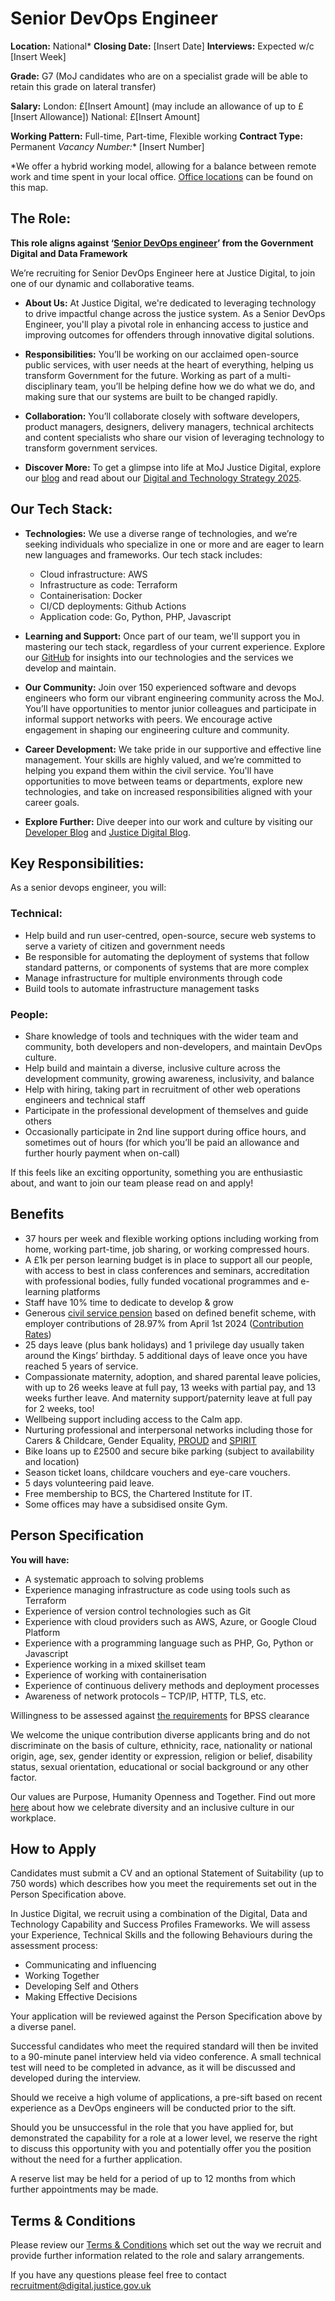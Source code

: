 # Senior DevOps Engineer
**Location:** National\*
**Closing Date:** [Insert Date]
**Interviews:** Expected w/c [Insert Week]

**Grade:** G7
(MoJ candidates who are on a specialist grade will be able to retain this grade on lateral transfer)

**Salary:**
London: £[Insert Amount] (may include an allowance of up to £[Insert Allowance])
National: £[Insert Amount]

**Working Pattern:** Full-time, Part-time, Flexible working
**Contract Type:** Permanent
*Vacancy Number:** [Insert Number]

\*We offer a hybrid working model, allowing for a balance between remote work and time spent in your local office. [Office locations](https://example.com/map) can be found on this map.


## The Role:


**This role aligns against ‘[Senior DevOps engineer](https://ddat-capability-framework.service.gov.uk/role/software-developer#senior-devops-engineer)’ from the Government Digital and Data Framework**

We’re recruiting for Senior DevOps Engineer here at Justice Digital, to join one of our dynamic and collaborative teams.

- **About Us:**
  At Justice Digital, we're dedicated to leveraging technology to drive impactful change across the justice system. As a Senior DevOps Engineer, you'll play a pivotal role in enhancing access to justice and improving outcomes for offenders through innovative digital solutions.

- **Responsibilities:**
  You’ll be working on our acclaimed open-source public services, with user needs at the heart of everything, helping us transform Government for the future. Working as part of a multi-disciplinary team, you’ll be helping define how we do what we do, and making sure that our systems are built to be changed rapidly.

- **Collaboration:**
  You’ll collaborate closely with software developers, product managers, designers, delivery managers, technical architects and content specialists who share our vision of leveraging technology to transform government services.

- **Discover More:**
  To get a glimpse into life at MoJ Justice Digital, explore our [blog](https://example.com/blog) and read about our [Digital and Technology Strategy 2025](https://example.com/strategy).

## Our Tech Stack:

- **Technologies:**
  We use a diverse range of technologies, and we’re seeking individuals who specialize in one or more and are eager to learn new languages and frameworks. Our tech stack includes:

  - Cloud infrastructure: AWS
  - Infrastructure as code: Terraform
  - Containerisation: Docker
  - CI/CD deployments: Github Actions
  - Application code: Go, Python, PHP, Javascript


- **Learning and Support:**
  Once part of our team, we'll support you in mastering our tech stack, regardless of your current experience. Explore our [GitHub](https://github.com/ministryofjustice) for insights into our technologies and the services we develop and maintain.

- **Our Community:**
  Join over 150 experienced software and devops engineers who form our vibrant engineering community across the MoJ. You’ll have opportunities to mentor junior colleagues and participate in informal support networks with peers. We encourage active engagement in shaping our engineering culture and community.

- **Career Development:**
  We take pride in our supportive and effective line management. Your skills are highly valued, and we’re committed to helping you expand them within the civil service. You'll have opportunities to move between teams or departments, explore new technologies, and take on increased responsibilities aligned with your career goals.

- **Explore Further:**
  Dive deeper into our work and culture by visiting our [Developer Blog](https://medium.com/just-tech) and [Justice Digital Blog](https://mojdigital.blog.gov.uk/).


## Key Responsibilities:

As a senior devops engineer, you will:

### Technical:
- Help build and run user-centred, open-source, secure web systems to serve a variety of citizen and government needs
- Be responsible for automating the deployment of systems that follow standard patterns, or components of systems that are more complex
- Manage infrastructure for multiple environments through code
- Build tools to automate infrastructure management tasks

### People:
- Share knowledge of tools and techniques with the wider team and community, both developers and non-developers, and maintain DevOps culture.
- Help build and maintain a diverse, inclusive culture across the development community, growing awareness, inclusivity, and balance
- Help with hiring, taking part in recruitment of other web operations engineers and technical staff
- Participate in the professional development of themselves and guide others
- Occasionally participate in 2nd line support during office hours, and sometimes out of hours (for which you’ll be paid an allowance and further hourly payment when on-call)

If this feels like an exciting opportunity, something you are enthusiastic about, and want to join our team please read on and apply!

## Benefits

-   37 hours per week and flexible working options including working from home, working part-time, job sharing, or working compressed hours.
-   A £1k per person learning budget is in place to support all our people, with access to best in class conferences and seminars, accreditation with professional bodies, fully funded vocational programmes and e-learning platforms
-   Staff have 10% time to dedicate to develop & grow
-   Generous [civil service pension](https://www.civilservicepensionscheme.org.uk/members/thinking-of-joining-the-civil-service/) based on defined benefit scheme, with employer contributions of 28.97% from April 1st 2024 ([Contribution Rates](https://www.civilservicepensionscheme.org.uk/your-pension/managing-your-pension/contribution-rates/))
-   25 days leave (plus bank holidays) and 1 privilege day usually taken around the Kings’ birthday. 5 additional days of leave once you have reached 5 years of service.
-   Compassionate maternity, adoption, and shared parental leave policies, with up to 26 weeks leave at full pay, 13 weeks with partial pay, and 13 weeks further leave. And maternity support/paternity leave at full pay for 2 weeks, too!
-   Wellbeing support including access to the Calm app.
-   Nurturing professional and interpersonal networks including those for Carers & Childcare, Gender Equality, [PROUD](https://mojdigital.blog.gov.uk/2019/09/25/why-diversity-and-inclusion-is-important-to-me/) and [SPIRIT](https://twitter.com/moj_spirit?lang=en)
-   Bike loans up to £2500 and secure bike parking (subject to availability and location)
-   Season ticket loans, childcare vouchers and eye-care vouchers.
-   5 days volunteering paid leave.
-   Free membership to BCS, the Chartered Institute for IT.
-   Some offices may have a subsidised onsite Gym.

## Person Specification

**You will have:**
- A systematic approach to solving problems
- Experience managing infrastructure as code using tools such as Terraform
- Experience of version control technologies such as Git
- Experience with cloud providers such as AWS, Azure, or Google Cloud Platform
- Experience with a programming language such as PHP, Go, Python or Javascript
- Experience working in a mixed skillset team
- Experience of working with containerisation
- Experience of continuous delivery methods and deployment processes
- Awareness of network protocols – TCP/IP, HTTP, TLS, etc.

Willingness to be assessed against [the requirements](https://www.gov.uk/government/publications/united-kingdom-security-vetting-clearance-levels/national-security-vetting-clearance-levels) for BPSS clearance

We welcome the unique contribution diverse applicants bring and do not discriminate on the basis of culture, ethnicity, race, nationality or national origin, age, sex, gender identity or expression, religion or belief, disability status, sexual orientation, educational or social background or any other factor.

Our values are Purpose, Humanity Openness and Together. Find out more [here](https://www.gov.uk/government/organisations/ministry-of-justice/about/equality-and-diversity) about how we celebrate diversity and an inclusive culture in our workplace.

## How to Apply

Candidates must submit a CV and an optional Statement of Suitability (up to 750 words) which describes how you meet the requirements set out in the Person Specification above.

In Justice Digital, we recruit using a combination of the Digital, Data and Technology Capability and Success Profiles Frameworks. We will assess your Experience, Technical Skills and the following Behaviours during the assessment process:

- Communicating and influencing
- Working Together
- Developing Self and Others
- Making Effective Decisions

Your application will be reviewed against the Person Specification above by a diverse panel.

Successful candidates who meet the required standard will then be invited to a 90-minute panel interview held via video conference. A small technical test will need to be completed in advance, as it will be discussed and developed during the interview.

Should we receive a high volume of applications, a pre-sift based on recent experience as a DevOps engineers will be conducted prior to the sift.

Should you be unsuccessful in the role that you have applied for, but demonstrated the capability for a role at a lower level, we reserve the right to discuss this opportunity with you and potentially offer you the position without the need for a further application.

A reserve list may be held for a period of up to 12 months from which further appointments may be made.


## Terms & Conditions

Please review our [Terms & Conditions](https://docs.google.com/document/d/1fO0ljbXywITunpexqcLHfzWOpFQaLbB0fVIlDAPjGlM/edit?usp=sharing) which set out the way we recruit and provide further information related to the role and salary arrangements.


If you have any questions please feel free to contact [recruitment@digital.justice.gov.uk](mailto:recruitment@digital.justice.gov.uk)
